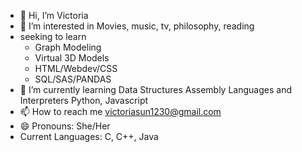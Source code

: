- 👋 Hi, I’m Victoria 
- 👀 I’m interested in
    Movies, music, tv, philosophy, reading
- seeking to learn
    - Graph Modeling
    - Virtual 3D Models
    - HTML/Webdev/CSS
    - SQL/SAS/PANDAS
- 🌱 I’m currently learning
    Data Structures
    Assembly Languages and Interpreters
    Python, Javascript
- 📫 How to reach me
    victoriasun1230@gmail.com
- 😄 Pronouns:
    She/Her
- Current Languages:
    C, C++, Java


<!---
PublicEnemyNum1/PublicEnemyNum1 is a ✨ special ✨ repository because its `README.md` (this file) appears on your GitHub profile.
You can click the Preview link to take a look at your changes.
--->
